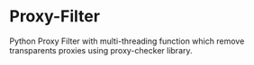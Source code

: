 # Proxy-Filter
Python Proxy Filter with multi-threading function which remove transparents proxies using proxy-checker library.
